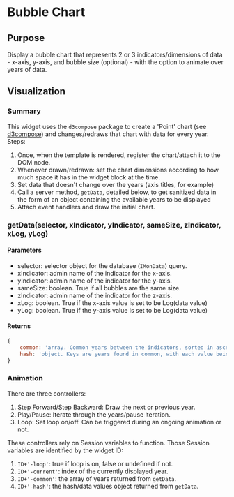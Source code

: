 Bubble Chart
============

Purpose
-------
Display a bubble chart that represents 2 or 3 indicators/dimensions of data - x-axis, y-axis, and bubble size (optional) - with the option to animate over years of data.

Visualization
-------------
### Summary

This widget uses the `d3compose` package to create a 'Point' chart (see [d3compose](../d3compose)) and changes/redraws that chart with data for every year. Steps:

1. Once, when the template is rendered, register the chart/attach it to the DOM node.
2. Whenever drawn/redrawn: set the chart dimensions according to how much space it has in the widget block at the time.
3. Set data that doesn't change over the years (axis titles, for example)
4. Call a server method, `getData`, detailed below, to get sanitized data in the form of an object containing the available years to be displayed
5. Attach event handlers and draw the initial chart.

### getData(selector, xIndicator, yIndicator, sameSize, zIndicator, xLog, yLog)

#### Parameters

- selector: selector object for the database (`IMonData`) query.
- xIndicator: admin name of the indicator for the x-axis.
- yIndicator: admin name of the indicator for the y-axis.
- sameSize: boolean. True if all bubbles are the same size.
- zIndicator: admin name of the indicator for the z-axis.
- xLog: boolean. True if the x-axis value is set to be Log(data value)
- yLog: boolean. True if the y-axis value is set to be Log(data value)

#### Returns

```javascript
{ 
	common: 'array. Common years between the indicators, sorted in ascending order',
	hash: 'object. Keys are years found in common, with each value being an array of data points containing x, y, and r values.'
}
```


### Animation

There are three controllers:

1. Step Forward/Step Backward: Draw the next or previous year.
2. Play/Pause: Iterate through the years/pause iteration.
3. Loop: Set loop on/off. Can be triggered during an ongoing animation or not.

These controllers rely on Session variables to function. Those Session variables are identified by the widget ID:

1. `ID+'-loop'`: true if loop is on, false or undefined if not.
2. `ID+'-current'`: index of the currently displayed year.
3. `ID+'-common'`: the array of years returned from `getData`.
4. `ID+'-hash'`: the hash/data values object returned from `getData`.



